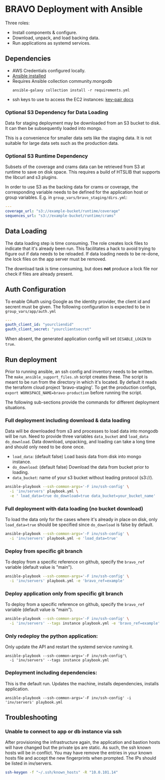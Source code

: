 # BRAVO Deployment with Ansible

Three roles:
- Install components & configure.
- Download, unpack, and load backing data.
- Run applications as systemd services.

## Dependencies
- AWS Credentials configured locally.
- [Ansible installed](https://docs.ansible.com/ansible/latest/installation_guide/intro_installation.html) 
- Requires Ansible collection community.mongodb
    ```
    ansible-galaxy collection install -r requirements.yml
    ```
- ssh keys to use to access the EC2 instances: [key-pair docs](https://docs.aws.amazon.com/AWSEC2/latest/UserGuide/ec2-key-pairs.html#prepare-key-pair)

### Optional S3 Dependency for Data Loading
Data for staging deployment may be downloaded from an S3 bucket to disk.
It can then be subsequently loaded into mongo.

This is a convenience for smaller data sets like the staging data.
It is not suitable for large data sets such as the production data.

### Optional S3 Runtime Dependency
Subsets of the coverage and crams data can be retrieved from S3 at runtime to save on disk space.
This requires a build of HTSLIB that supports the libcurl and s3 plugins.

In order to use S3 as the backing data for crams or coverage, the corresponding variable needs to be defined for the application host or group variables.
E.g. in `group_vars/bravo_staging/dirs.yml`:

```yml
---
coverage_url: "s3://example-bucket/runtime/coverage"
sequences_url: "s3://example-bucket/runtime/crams"
```

## Data Loading
The data loading step is time consuming.
The role creates lock files to indicate that it's already been run.
This facilitates a hack to avoid trying to figure out if data needs to be reloaded.
If data loading needs to be re-done, the lock files on the app server must be removed.

The download task is time consuming, but does **not** produce a lock file nor check if files are already present.

## Auth Configuration
To enable OAuth using Google as the identity provider, the client id and secrent must be given.
The following configuration is expected to be in `group_vars/app/auth.yml`
```yml
---
gauth_client_id: "yourcliendid"
gauth_client_secret: "yourclientsecret"
```
When absent, the generated application config will set `DISABLE_LOGIN` to `true`.

## Run deployment
Prior to running ansible, an ssh config and inventory needs to be written.
The `make_ansible_support_files.sh` script creates these.
The script is meant to be run from the directory in which it's located.
By default it reads the terraform cloud project 'bravo-staging'.
To get the production configs, `export WORKSPACE_NAME=bravo-production` before running the script.

The following sub-sections provide the commands for different deployment situations.

### Full deployment including download & data loading
Data will be downloaded from s3 and processes to load data into mongodb will be run.
Need to provide three variables `data_bucket` and `load_data` `do_download`.
Data download, unpacking, and loading can take a long time and should only need to be done once.

- `load_data`: (default false) Load basis data from disk into mongo instance.
- `do_download`: (default false) Download the data from bucket prior to loading.
- `data_bucket`: name of your s3 bucket without leading protocol (s3://).

```sh
ansible-playbook --ssh-common-args='-F inv/ssh-config' \
  -i 'inv/servers' playbook.yml \
  -e ' load_data=true do_download=true data_bucket=your_bucket_name'
```

### Full deployment with data loading (no bucket download)
To load the data only for the cases where it's already in place on disk, only `load_data=true` 
should be specified since `do_download` is false by default.

```sh
ansible-playbook --ssh-common-args='-F inv/ssh-config' \
  -i 'inv/servers' playbook.yml -e 'load_data=true'
```

### Deploy from specific git branch
To deploy from a specific reference on github, specify the `bravo_ref` variable (default value is "main").
```sh
ansible-playbook --ssh-common-args='-F inv/ssh-config' \
  -i 'inv/servers' playbook.yml -e 'bravo_ref=example'
```

### Deploy application only from specific git branch
To deploy from a specific reference on github, specify the `bravo_ref` variable (default value is "main").
```sh
ansible-playbook --ssh-common-args='-F inv/ssh-config' \
  -i 'inv/servers' --tags instance playbook.yml -e 'bravo_ref=example'
```

### Only redeploy the python application:
Only update the API and restart the systemd service running it.
```
ansible-playbook --ssh-common-args='-F inv/ssh-config'\
  -i 'inv/servers' --tags instance playbook.yml
```

### Deployment including dependencies:
This is the default run.
Updates the machine, installs dependencies, installs application.
```
ansible-playbook --ssh-common-args='-F inv/ssh-config' -i 'inv/servers' playbook.yml
```

## Troubleshooting

### Unable to connect to app or db instance via ssh
After provisioning the infrastructure again, the application and bastion hosts will have changed but the private ips are static.
As such, the ssh known hosts will be in conflict. You may have remove the entries in your known hosts file and accept the new fingerprints when prompted.  The IPs should be listed in inv/servers.

```sh
ssh-keygen -f "~/.ssh/known_hosts" -R "10.0.101.14"
```

